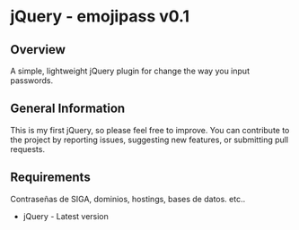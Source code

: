 # jQuery - emojipass v0.1


## Overview

A simple, lightweight jQuery plugin for change the way you input passwords.


## General Information

This is my first jQuery, so please feel free to improve. You can contribute to the project by reporting issues, suggesting new features, or submitting pull requests. 


## Requirements

Contraseñas de SIGA, dominios, hostings, bases de datos. etc..
	
* jQuery - Latest version
	


	

	
